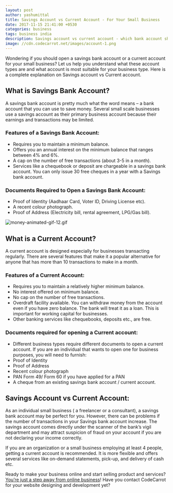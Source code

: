 ```yaml
---
layout: post
author: yashumittal
title: Savings Account vs Current Account - For Your Small Business
date: 2017-11-15 21:41:00 +0530
categories: business
tags: business india
description: Savings account vs current account - which bank account should you get for your small business? Here is everything you need to know!
image: //cdn.codecarrot.net/images/account-1.png
---
```


Wondering if you should open a savings bank account or a current account for your small business? Let us help you understand what these account types are and what account is most suitable for your business type. Here is a complete explanation on Savings account vs Current account.

## What is Savings Bank Account?

A savings bank account is pretty much what the word means – a bank account that you can use to save money. Several small scale businesses use a savings account as their primary business account because their earnings and transactions may be limited.

### Features of a Savings Bank Account:

* Requires you to maintain a minimum balance.
* Offers you an annual interest on the minimum balance that ranges between 4% and 6%.
* A cap on the number of free transactions (about 3-5 in a month).
* Services like a chequebook or deposit are chargeable in a savings bank account. You can only issue 30 free cheques in a year with a Savings bank account.

### Documents Required to Open a Savings Bank Account:

* Proof of Identity (Aadhaar Card, Voter ID, Driving License etc).
* A recent colour photograph.
* Proof of Address (Electricity bill, rental agreement, LPG/Gas bill).

![money-animated-gif-12.gif](//cdn.codecarrot.net/images/money-animated-gif-12.gif)

## What is a Current Account?

A current account is designed especially for businesses transacting regularly. There are several features that make it a popular alternative for anyone that has more than 10 transactions to make in a month.

### Features of a Current Account:

* Requires you to maintain a relatively higher minimum balance.
* No interest offered on minimum balance.
* No cap on the number of free transactions.
* Overdraft facility available. You can withdraw money from the account even if you have zero balance. The bank will treat it as a loan. This is important for working capital for businesses.
* Other banking services like chequebooks, deposits etc., are free.

### Documents required for opening a Current account:

* Different business types require different documents to open a current account. If you are an individual that wants to open one for business purposes, you will need to furnish:
* Proof of Identity
* Proof of Address
* Recent colour photograph
* PAN Form 49/ Form 60 if you have applied for a PAN
* A cheque from an existing savings bank account / current account.

## Savings Account vs Current Account:

As an individual small business ( a freelancer or a consultant), a savings bank account may be perfect for you. However, there can be problems if the number of transactions in your Savings bank account increase. The savings account comes directly under the scanner of the bank’s vigil department and may attract suspicion of fraud on your account if you are not declaring your income correctly.

If you are an organization or a small business employing at least 4 people, getting a current account is recommended. It is more flexible and offers several services like on-demand statements, pick-up, and delivery of cash etc.

Ready to make your business online and start selling product and services? [You’re just a step away from online business](//www.codecarrot.net)! Have you contact CodeCarrot for your website designing and development yet?
